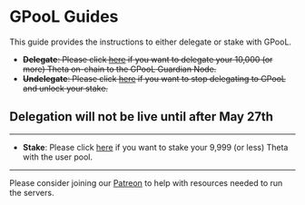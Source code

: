 # GPooL Guides

This guide provides the instructions to either delegate or stake with GPooL.

- ~~**Delegate**: Please click [here](./docs/DELEGATE.md) if you want to delegate your 10,000 (or more) Theta on-chain to the GPooL Guardian Node.~~
- ~~**Undelegate**: Please click [here](./docs/WITHDRAW_DELEGATION.md) if you want to stop delegating to GPooL and unlock your stake.~~

## Delegation will not be live until after May 27th
---
- **Stake**: Please click [here](./docs/STAKE.md) if you want to stake your 9,999 (or less) Theta with the user pool. 
---
Please consider joining our [Patreon](https://www.patreon.com/GPooL) to help with resources needed to run the servers.
